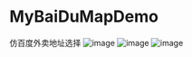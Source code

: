 # MyBaiDuMapDemo
仿百度外卖地址选择
![image](https://github.com/Chaya123/MyBaiDuMapDemo/master/ScreenShots/IMG_0091.jpg)
![image](https://github.com/Chaya123/MyBaiDuMapDemo/master/ScreenShots/IMG_0092.jpg)
![image](https://github.com/Chaya123/MyBaiDuMapDemo/master/ScreenShots/IMG_0093.jpg)
